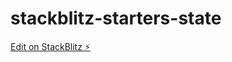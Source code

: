 # stackblitz-starters-state

[Edit on StackBlitz ⚡️](https://stackblitz.com/edit/stackblitz-starters-dzhpvz)